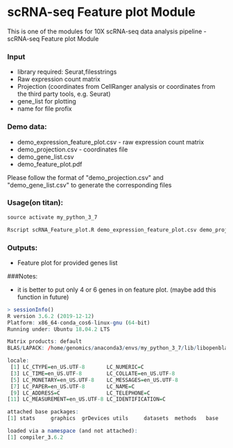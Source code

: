 # scRNA-seq Feature plot Module
This is one of the modules for 10X scRNA-seq data analysis pipeline - scRNA-seq Feature plot Module


### Input
* library required: Seurat,filesstrings
* Raw expression count matrix
* Projection (coordinates from CellRanger analysis or coordinates from the third party tools, e.g. Seurat)
* gene_list for plotting
* name for file profix

### Demo data:
* demo_expression_feature_plot.csv - raw expression count matrix
* demo_projection.csv - coordinates file
* demo_gene_list.csv
* demo_feature_plot.pdf

Please follow the format of "demo_projection.csv" and "demo_gene_list.csv" to generate the corresponding files

### Usage(on titan): 
```r
source activate my_python_3_7

Rscript scRNA_Feature_plot.R demo_expression_feature_plot.csv demo_projection.csv demo_gene_list.csv test
```

### Outputs:
* Feature plot for provided genes list

###Notes:
* it is better to put only 4 or 6 genes in on feature plot. (maybe add this function in future)

```r
> sessionInfo()
R version 3.6.2 (2019-12-12)
Platform: x86_64-conda_cos6-linux-gnu (64-bit)
Running under: Ubuntu 18.04.2 LTS

Matrix products: default
BLAS/LAPACK: /home/genomics/anaconda3/envs/my_python_3_7/lib/libopenblasp-r0.3.7.so

locale:
 [1] LC_CTYPE=en_US.UTF-8       LC_NUMERIC=C
 [3] LC_TIME=en_US.UTF-8        LC_COLLATE=en_US.UTF-8
 [5] LC_MONETARY=en_US.UTF-8    LC_MESSAGES=en_US.UTF-8
 [7] LC_PAPER=en_US.UTF-8       LC_NAME=C
 [9] LC_ADDRESS=C               LC_TELEPHONE=C
[11] LC_MEASUREMENT=en_US.UTF-8 LC_IDENTIFICATION=C

attached base packages:
[1] stats     graphics  grDevices utils     datasets  methods   base

loaded via a namespace (and not attached):
[1] compiler_3.6.2
```


